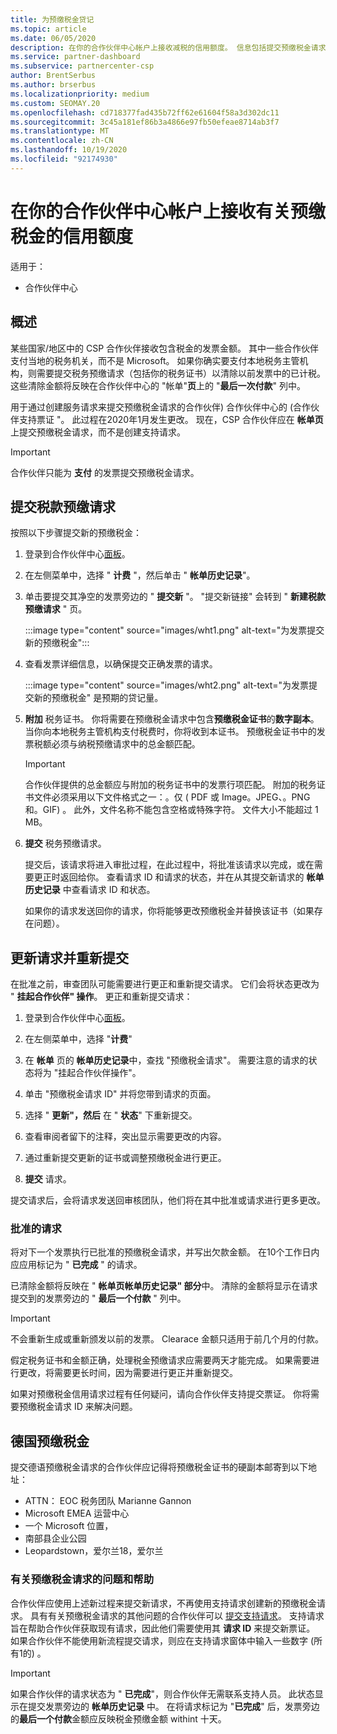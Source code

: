 ```yaml
---
title: 为预缴税金贷记
ms.topic: article
ms.date: 06/05/2020
description: 在你的合作伙伴中心帐户上接收减税的信用额度。 信息包括提交预缴税金请求的步骤。
ms.service: partner-dashboard
ms.subservice: partnercenter-csp
author: BrentSerbus
ms.author: brserbus
ms.localizationpriority: medium
ms.custom: SEOMAY.20
ms.openlocfilehash: cd718377fad435b72ff62e61604f58a3d302dc11
ms.sourcegitcommit: 3c45a181ef86b3a4866e97fb50efeae8714ab3f7
ms.translationtype: MT
ms.contentlocale: zh-CN
ms.lasthandoff: 10/19/2020
ms.locfileid: "92174930"
---
```

# <a name="receive-credit-on-your-partner-center-account-for-tax-withholding"></a>在你的合作伙伴中心帐户上接收有关预缴税金的信用额度

适用于：

- 合作伙伴中心

## <a name="overview"></a>概述

某些国家/地区中的 CSP 合作伙伴接收包含税金的发票金额。 其中一些合作伙伴支付当地的税务机关，而不是 Microsoft。 如果你确实要支付本地税务主管机构，则需要提交税务预缴请求（包括你的税务证书）以清除以前发票中的已计税。 这些清除金额将反映在合作伙伴中心的 "帐单"**页**上的 "**最后一次付款**" 列中。

用于通过创建服务请求来提交预缴税金请求的合作伙伴) 合作伙伴中心的 (合作伙伴支持票证 "。 此过程在2020年1月发生更改。 现在，CSP 合作伙伴应在 **帐单页** 上提交预缴税金请求，而不是创建支持请求。

> [!IMPORTANT]
> 合作伙伴只能为 **支付** 的发票提交预缴税金请求。

## <a name="submit-a-tax-withholding-request"></a>提交税款预缴请求

按照以下步骤提交新的预缴税金：

1. 登录到合作伙伴中心[面板](https://partner.microsoft.com/dashboard/home)。

2. 在左侧菜单中，选择 " **计费** "，然后单击 " **帐单历史记录**"。

3. 单击要提交其净空的发票旁边的 " **提交新** "。 "提交新链接" 会转到 " **新建税款预缴请求** " 页。

   :::image type="content" source="images/wht1.png" alt-text="为发票提交新的预缴税金":::

4. 查看发票详细信息，以确保提交正确发票的请求。

   :::image type="content" source="images/wht2.png" alt-text="为发票提交新的预缴税金" 是预期的贷记量。

6. **附加** 税务证书。 你将需要在预缴税金请求中包含**预缴税金证书**的**数字副本**。 当你向本地税务主管机构支付税费时，你将收到本证书。 预缴税金证书中的发票税额必须与纳税预缴请求中的总金额匹配。

   > [!IMPORTANT]
   > 合作伙伴提供的总金额应与附加的税务证书中的发票行项匹配。 附加的税务证书文件必须采用以下文件格式之一：。仅 ( PDF 或 Image。JPEG、。PNG 和。GIF) 。 此外，文件名称不能包含空格或特殊字符。 文件大小不能超过 1 MB。

7. **提交** 税务预缴请求。

   提交后，该请求将进入审批过程，在此过程中，将批准该请求以完成，或在需要更正时返回给你。 查看请求 ID 和请求的状态，并在从其提交新请求的 **帐单历史记录** 中查看请求 ID 和状态。

   如果你的请求发送回你的请求，你将能够更改预缴税金并替换该证书（如果存在问题）。

## <a name="update-request-and-resubmit"></a>更新请求并重新提交

在批准之前，审查团队可能需要进行更正和重新提交请求。 它们会将状态更改为 " **挂起合作伙伴" 操作**。 更正和重新提交请求：

1. 登录到合作伙伴中心[面板](https://partner.microsoft.com/dashboard/home)。

2. 在左侧菜单中，选择 "**计费**"

3. 在 **帐单** 页的 **帐单历史记录**中，查找 "预缴税金请求"。 需要注意的请求的状态将为 "挂起合作伙伴操作"。

4. 单击 "预缴税金请求 ID" 并将您带到请求的页面。

5. 选择 " **更新"，然后** 在 " **状态**" 下重新提交。

6. 查看审阅者留下的注释，突出显示需要更改的内容。

7. 通过重新提交更新的证书或调整预缴税金进行更正。

8. **提交** 请求。

提交请求后，会将请求发送回审核团队，他们将在其中批准或请求进行更多更改。

### <a name="approved-requests"></a>批准的请求

将对下一个发票执行已批准的预缴税金请求，并写出欠款金额。 在10个工作日内应应用标记为 " **已完成** " 的请求。 

已清除金额将反映在 " **帐单页帐单历史记录" 部分**中。 清除的金额将显示在请求提交到的发票旁边的 " **最后一个付款** " 列中。

   > [!IMPORTANT]
   > 不会重新生成或重新颁发以前的发票。 Clearace 金额只适用于前几个月的付款。

假定税务证书和金额正确，处理税金预缴请求应需要两天才能完成。 如果需要进行更改，将需要更长时间，因为需要进行更正并重新提交。

如果对预缴税金信用请求过程有任何疑问，请向合作伙伴支持提交票证。 你将需要预缴税金请求 ID 来解决问题。

## <a name="german-tax-withholding"></a>德国预缴税金

提交德语预缴税金请求的合作伙伴应记得将预缴税金证书的硬副本邮寄到以下地址：

- ATTN： EOC 税务团队 Marianne Gannon
- Microsoft EMEA 运营中心
- 一个 Microsoft 位置，
- 南部县企业公园
- Leopardstown，爱尔兰18，爱尔兰

### <a name="questions-and-assistance-for-tax-withholding-requests"></a>有关预缴税金请求的问题和帮助

合作伙伴应使用上述新过程来提交新请求，不再使用支持请求创建新的预缴税金请求。 具有有关预缴税金请求的其他问题的合作伙伴可以 [提交支持请求](https://partner.microsoft.com/dashboard/support/csp/servicerequests/create?stage=2&topicid=9227afa6-babf-3917-acee-67db7860f5ed)。 支持请求旨在帮助合作伙伴获取现有请求，因此他们需要使用其 **请求 ID** 来提交新票证。 如果合作伙伴不能使用新流程提交请求，则应在支持请求窗体中输入一些数字 (所有1的) 。 

   > [!IMPORTANT]
   > 如果合作伙伴的请求状态为 " **已完成**"，则合作伙伴无需联系支持人员。 此状态显示在提交发票旁边的 **帐单历史记录** 中。 在将请求标记为 "**已完成**" 后，发票旁边的**最后一个付款**金额应反映税金预缴金额 withint 十天。
